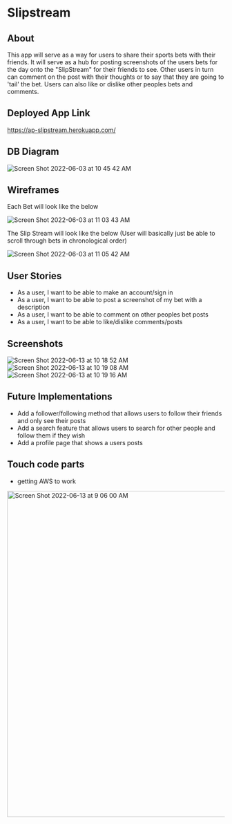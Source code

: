 # Slipstream
## About
This app will serve as a way for users to share their sports bets with their friends. It will serve as a hub for posting screenshots of the users bets for the day onto the "SlipStream" for their friends to see. Other users in turn can comment on the post with their thoughts or to say that they are going to 'tail' the bet. Users can also like or dislike other peoples bets and comments.

## Deployed App Link
https://ap-slipstream.herokuapp.com/

## DB Diagram
![Screen Shot 2022-06-03 at 10 45 42 AM](https://user-images.githubusercontent.com/101526418/171879310-fc59a770-90f7-48f2-b077-4f920ab45555.png)


## Wireframes
Each Bet will look like the below

![Screen Shot 2022-06-03 at 11 03 43 AM](https://user-images.githubusercontent.com/101526418/171881074-1d06a6ba-fb90-412b-a7bd-e9e49cf78f53.png)

The Slip Stream will look like the below (User will basically just be able to scroll through bets in chronological order)

![Screen Shot 2022-06-03 at 11 05 42 AM](https://user-images.githubusercontent.com/101526418/171881183-07eced85-d917-43eb-8feb-bcc365fd8ef5.png)


## User Stories
- As a user, I want to be able to make an account/sign in
- As a user, I want to be able to post a screenshot of my bet with a description
- As a user, I want to be able to comment on other peoples bet posts
- As a user, I want to be able to like/dislike comments/posts

## Screenshots
![Screen Shot 2022-06-13 at 10 18 52 AM](https://user-images.githubusercontent.com/101526418/173374770-2ee644ef-fc62-4a1f-8635-e1c0dc2399ec.png)
![Screen Shot 2022-06-13 at 10 19 08 AM](https://user-images.githubusercontent.com/101526418/173374792-3ad5eb2e-594c-4fda-8721-4a0a787f8bf4.png)
![Screen Shot 2022-06-13 at 10 19 16 AM](https://user-images.githubusercontent.com/101526418/173374811-1287e33e-189e-4e8d-9652-7f0ea00f4e57.png)



## Future Implementations
- Add a follower/following method that allows users to follow their friends and only see their posts
- Add a search feature that allows users to search for other people and follow them if they wish
- Add a profile page that shows a users posts

## Touch code parts
- getting AWS to work
<img width="755" alt="Screen Shot 2022-06-13 at 9 06 00 AM" src="https://user-images.githubusercontent.com/101526418/173360356-2e005093-6abb-42a3-b482-993067b43a27.png">
